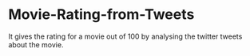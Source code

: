 # Movie-Rating-from-Tweets
It gives the rating for a movie out of 100 by analysing the twitter tweets about the movie.
